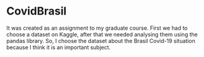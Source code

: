 # CovidBrasil

It was created as an assignment to my graduate course. First we had to choose a dataset on Kaggle, after that we needed analysing them using the pandas library.
So, I choose the dataset about the Brasil Covid-19 situation because I think it is an important subject.
